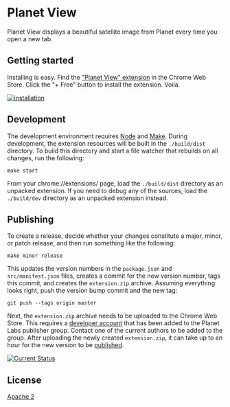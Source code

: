 # Planet View

Planet View displays a beautiful satellite image from Planet every time you open a new tab.

## Getting started

Installing is easy. Find the ["Planet View" extension](https://chrome.google.com/webstore/detail/planet-view/hhhgdbldiopbpblfcohjaeinjjciplho) in the Chrome Web Store.  Click the "+ Free" button to install the extension.  Voila.

[![installation](https://cloud.githubusercontent.com/assets/41094/5092854/d2eb189c-6f0f-11e4-9f1c-6b45ebbfa44e.gif)](https://chrome.google.com/webstore/detail/planet-view/hhhgdbldiopbpblfcohjaeinjjciplho)

## Development

The development environment requires [Node](http://nodejs.org/) and [Make](http://www.gnu.org/software/make/).  During development, the extension resources will be built in the `./build/dist` directory.  To build this directory and start a file watcher that rebuilds on all changes, run the following:

    make start

From your chrome://extensions/ page, load the `./build/dist` directory as an unpacked extension.  If you need to debug any of the sources, load the `./build/dev` directory as an unpacked extension instead.

## Publishing

To create a release, decide whether your changes constitute a major, minor, or patch release, and then run something like the following:

    make minor release

This updates the version numbers in the `package.json` and `src/manifest.json` files, creates a commit for the new version number, tags this commit, and creates the `extension.zip` archive.  Assuming everything looks right, push the version bump commit and the new tag:

    git push --tags origin master

Next, the `extension.zip` archive needs to be uploaded to the Chrome Web Store.  This requires a [developer account](https://chrome.google.com/webstore/developer/dashboard) that has been added to the Planet Labs publisher group.  Contact one of the current authors to be added to the group.  After uploading the newly created `extension.zip`, it can take up to an hour for the new version to be [published](https://chrome.google.com/webstore/detail/planet-view/hhhgdbldiopbpblfcohjaeinjjciplho).

[![Current Status](https://secure.travis-ci.org/planetlabs/planet-view-chrome-ext.png?branch=master)](https://travis-ci.org/planetlabs/planet-view-chrome-ext)

## License

[Apache 2](https://tldrlegal.com/license/apache-license-2.0-(apache-2.0))
